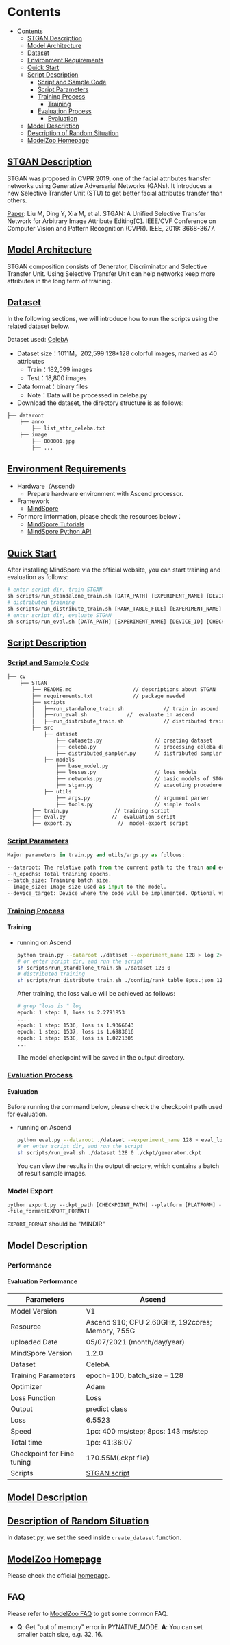 # Contents

- [Contents](#contents)
    - [STGAN Description](#stgan-description)
    - [Model Architecture](#model-architecture)
    - [Dataset](#dataset)
    - [Environment Requirements](#environment-requirements)
    - [Quick Start](#quick-start)
    - [Script Description](#script-description)
        - [Script and Sample Code](#script-and-sample-code)
        - [Script Parameters](#script-parameters)
        - [Training Process](#training-process)
            - [Training](#training)
        - [Evaluation Process](#evaluation-process)
            - [Evaluation](#evaluation)
    - [Model Description](#model-description)
    - [Description of Random Situation](#description-of-random-situation)
    - [ModelZoo Homepage](#modelzoo-homepage)

## [STGAN Description](#contents)

STGAN was proposed in CVPR 2019, one of the facial attributes transfer networks using Generative Adversarial Networks (GANs). It introduces a new Selective Transfer Unit (STU) to get better facial attributes transfer than others.

[Paper](https://openaccess.thecvf.com/content_CVPR_2019/papers/Liu_STGAN_A_Unified_Selective_Transfer_Network_for_Arbitrary_Image_Attribute_CVPR_2019_paper.pdf): Liu M, Ding Y, Xia M, et al. STGAN: A Unified Selective Transfer Network for Arbitrary Image
Attribute Editing[C]. IEEE/CVF Conference on Computer Vision and Pattern Recognition (CVPR).
IEEE, 2019: 3668-3677.

## [Model Architecture](#contents)

STGAN composition consists of Generator, Discriminator and Selective Transfer Unit. Using Selective Transfer Unit can help networks keep more attributes in the long term of training.

## [Dataset](#contents)

In the following sections, we will introduce how to run the scripts using the related dataset below.

Dataset used: [CelebA](http://mmlab.ie.cuhk.edu.hk/projects/CelebA.html)

- Dataset size：1011M，202,599 128*128 colorful images, marked as 40 attributes
    - Train：182,599 images
    - Test：18,800 images
- Data format：binary files
    - Note：Data will be processed in celeba.py
- Download the dataset, the directory structure is as follows:

```bash
├── dataroot
    ├── anno
        ├── list_attr_celeba.txt
    ├── image
        ├── 000001.jpg
        ├── ...
```

## [Environment Requirements](#contents)

- Hardware（Ascend）
    - Prepare hardware environment with Ascend processor.
- Framework
    - [MindSpore](https://www.mindspore.cn/install/en)
- For more information, please check the resources below：
    - [MindSpore Tutorials](https://www.mindspore.cn/tutorials/en/master/index.html)
    - [MindSpore Python API](https://www.mindspore.cn/docs/api/en/master/index.html)

## [Quick Start](#contents)

After installing MindSpore via the official website, you can start training and evaluation as follows:

```python
# enter script dir, train STGAN
sh scripts/run_standalone_train.sh [DATA_PATH] [EXPERIMENT_NAME] [DEVICE_ID]
# distributed training
sh scripts/run_distribute_train.sh [RANK_TABLE_FILE] [EXPERIMENT_NAME] [DATA_PATH]
# enter script dir, evaluate STGAN
sh scripts/run_eval.sh [DATA_PATH] [EXPERIMENT_NAME] [DEVICE_ID] [CHECKPOINT_PATH]
```

## [Script Description](#contents)

### [Script and Sample Code](#contents)

```bash
├── cv
    ├── STGAN
        ├── README.md                    // descriptions about STGAN
        ├── requirements.txt             // package needed
        ├── scripts
        │   ├──run_standalone_train.sh             // train in ascend
        │   ├──run_eval.sh             //  evaluate in ascend
        │   ├──run_distribute_train.sh             // distributed train in ascend
        ├── src
            ├── dataset
                ├── datasets.py                 // creating dataset
                ├── celeba.py                   // processing celeba dataset
                ├── distributed_sampler.py      // distributed sampler
            ├── models
                ├── base_model.py
                ├── losses.py                   // loss models
                ├── networks.py                 // basic models of STGAN
                ├── stgan.py                    // executing procedure
            ├── utils
                ├── args.py                     // argument parser
                ├── tools.py                    // simple tools
        ├── train.py               // training script
        ├── eval.py               //  evaluation script
        ├── export.py               //  model-export script
```

### [Script Parameters](#contents)

```python
Major parameters in train.py and utils/args.py as follows:

--dataroot: The relative path from the current path to the train and evaluation datasets.
--n_epochs: Total training epochs.
--batch_size: Training batch size.
--image_size: Image size used as input to the model.
--device_target: Device where the code will be implemented. Optional value is "Ascend".
```

### [Training Process](#contents)

#### Training

- running on Ascend

  ```bash
  python train.py --dataroot ./dataset --experiment_name 128 > log 2>&1 &
  # or enter script dir, and run the script
  sh scripts/run_standalone_train.sh ./dataset 128 0
  # distributed training
  sh scripts/run_distribute_train.sh ./config/rank_table_8pcs.json 128 /data/dataset
  ```

  After training, the loss value will be achieved as follows:

  ```bash
  # grep "loss is " log
  epoch: 1 step: 1, loss is 2.2791853
  ...
  epoch: 1 step: 1536, loss is 1.9366643
  epoch: 1 step: 1537, loss is 1.6983616
  epoch: 1 step: 1538, loss is 1.0221305
  ...
  ```

  The model checkpoint will be saved in the output directory.

### [Evaluation Process](#contents)

#### Evaluation

Before running the command below, please check the checkpoint path used for evaluation.

- running on Ascend

  ```bash
  python eval.py --dataroot ./dataset --experiment_name 128 > eval_log.txt 2>&1 &
  # or enter script dir, and run the script
  sh scripts/run_eval.sh ./dataset 128 0 ./ckpt/generator.ckpt
  ```

  You can view the results in the output directory, which contains a batch of result sample images.

### Model Export

```shell
python export.py --ckpt_path [CHECKPOINT_PATH] --platform [PLATFORM] --file_format[EXPORT_FORMAT]
```

`EXPORT_FORMAT` should be "MINDIR"

## Model Description

### Performance

#### Evaluation Performance

| Parameters                 | Ascend                                                      |
| -------------------------- | ----------------------------------------------------------- |
| Model Version              | V1                                                          |
| Resource                   | Ascend 910; CPU 2.60GHz, 192cores; Memory, 755G             |
| uploaded Date              | 05/07/2021 (month/day/year)                                 |
| MindSpore Version          | 1.2.0                                                       |
| Dataset                    | CelebA                                                      |
| Training Parameters        | epoch=100,  batch_size = 128                                |
| Optimizer                  | Adam                                                        |
| Loss Function              | Loss                                                        |
| Output                     | predict class                                               |
| Loss                       | 6.5523                                                      |
| Speed                      | 1pc: 400 ms/step;  8pcs:  143 ms/step                       |
| Total time                 | 1pc: 41:36:07                                               |
| Checkpoint for Fine tuning | 170.55M(.ckpt file)                                         |
| Scripts                    | [STGAN script](https://gitee.com/mindspore/models/tree/master/research/cv/STGAN) |

## [Model Description](#contents)

## [Description of Random Situation](#contents)

In dataset.py, we set the seed inside ```create_dataset``` function.

## [ModelZoo Homepage](#contents)

Please check the official [homepage](https://gitee.com/mindspore/models).

## FAQ

Please refer to [ModelZoo FAQ](https://gitee.com/mindspore/models#FAQ) to get some common FAQ.

- **Q**: Get "out of memory" error in PYNATIVE_MODE.
  **A**: You can set smaller batch size, e.g. 32, 16.
